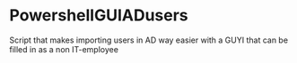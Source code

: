 # PowershellGUIADusers
Script that makes importing users in AD way easier with a GUYI that can be filled in as a non IT-employee
